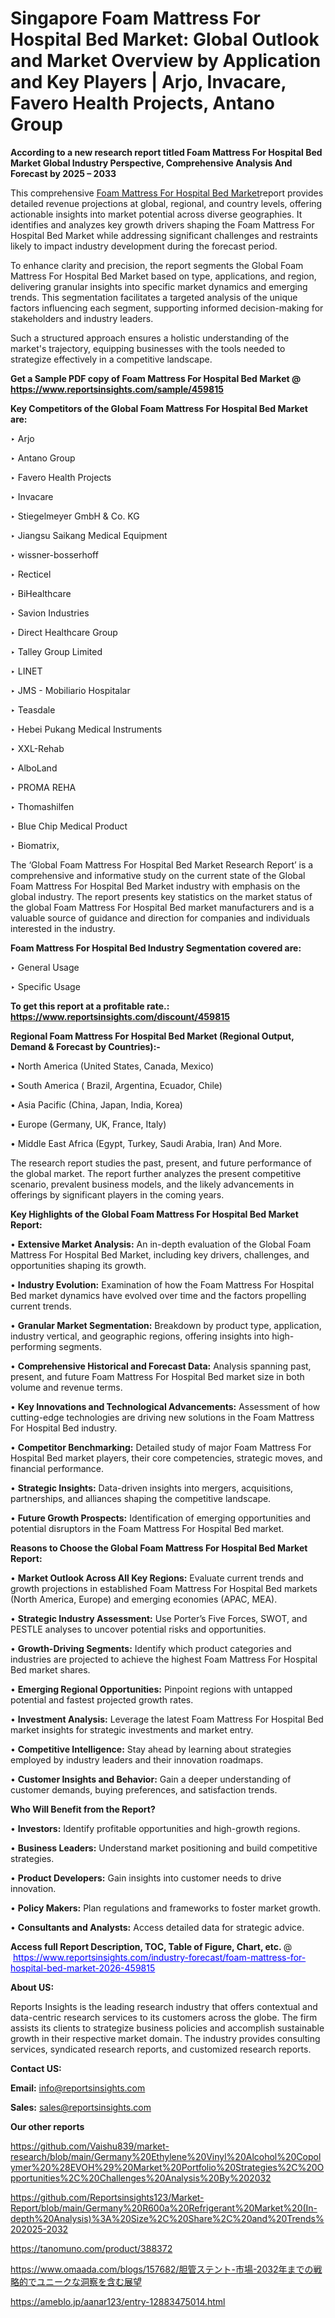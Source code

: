 # Singapore Foam Mattress For Hospital Bed Market: Global Outlook and Market Overview by Application and Key Players | Arjo, Invacare, Favero Health Projects, Antano Group

<strong>According to a new research report titled Foam Mattress For Hospital Bed Market Global Industry Perspective, Comprehensive Analysis And Forecast by 2025 – 2033</strong>

This comprehensive <a href=https://www.reportsinsights.com/sample/459815>Foam Mattress For Hospital Bed Market</a>report provides detailed revenue projections at global, regional, and country levels, offering actionable insights into market potential across diverse geographies. It identifies and analyzes key growth drivers shaping the Foam Mattress For Hospital Bed Market while addressing significant challenges and restraints likely to impact industry development during the forecast period.

To enhance clarity and precision, the report segments the Global Foam Mattress For Hospital Bed Market based on type, applications, and region, delivering granular insights into specific market dynamics and emerging trends. This segmentation facilitates a targeted analysis of the unique factors influencing each segment, supporting informed decision-making for stakeholders and industry leaders.

Such a structured approach ensures a holistic understanding of the market's trajectory, equipping businesses with the tools needed to strategize effectively in a competitive landscape.

<strong>Get a Sample PDF copy of Foam Mattress For Hospital Bed Market </strong><strong>@<a href=https://www.reportsinsights.com/sample/459815 style=color:#0000ff;> https://www.reportsinsights.com/sample/459815</a></strong></font>

<strong>Key Competitors of the Global Foam Mattress For Hospital Bed Market are:</strong>

‣ Arjo

‣ Antano Group

‣ Favero Health Projects

‣ Invacare

‣ Stiegelmeyer GmbH & Co. KG

‣ Jiangsu Saikang Medical Equipment

‣ wissner-bosserhoff

‣ Recticel

‣ BiHealthcare

‣ Savion Industries

‣ Direct Healthcare Group

‣ Talley Group Limited

‣ LINET

‣ JMS - Mobiliario Hospitalar

‣ Teasdale

‣ Hebei Pukang Medical Instruments

‣ XXL-Rehab

‣ AlboLand

‣ PROMA REHA

‣ Thomashilfen

‣ Blue Chip Medical Product

‣ Biomatrix,

The ‘Global Foam Mattress For Hospital Bed Market Research Report’ is a comprehensive and informative study on the current state of the Global Foam Mattress For Hospital Bed Market industry with emphasis on the global industry. The report presents key statistics on the market status of the global Foam Mattress For Hospital Bed market manufacturers and is a valuable source of guidance and direction for companies and individuals interested in the industry.

<strong>Foam Mattress For Hospital Bed Industry Segmentation covered are:</strong>

‣ General Usage

‣ Specific Usage

<strong>To get this report at a profitable rate.: <a href=https://www.reportsinsights.com/discount/459815 style=color:#0000ff;>https://www.reportsinsights.com/discount/459815</a></strong></font>

<strong>Regional Foam Mattress For Hospital Bed Market (Regional Output, Demand &amp; Forecast by Countries):-</strong>

• North America (United States, Canada, Mexico)

• South America ( Brazil, Argentina, Ecuador, Chile)

• Asia Pacific (China, Japan, India, Korea)

• Europe (Germany, UK, France, Italy)

• Middle East Africa (Egypt, Turkey, Saudi Arabia, Iran) And More.

The research report studies the past, present, and future performance of the global market. The report further analyzes the present competitive scenario, prevalent business models, and the likely advancements in offerings by significant players in the coming years.

<strong>Key Highlights of the Global Foam Mattress For Hospital Bed Market Report:</strong>

• <strong>Extensive Market Analysis:</strong> An in-depth evaluation of the Global Foam Mattress For Hospital Bed Market, including key drivers, challenges, and opportunities shaping its growth.

• <strong>Industry Evolution:</strong> Examination of how the Foam Mattress For Hospital Bed market dynamics have evolved over time and the factors propelling current trends.

• <strong>Granular Market Segmentation:</strong> Breakdown by product type, application, industry vertical, and geographic regions, offering insights into high-performing segments.

• <strong>Comprehensive Historical and Forecast Data:</strong> Analysis spanning past, present, and future Foam Mattress For Hospital Bed market size in both volume and revenue terms.

• <strong>Key Innovations and Technological Advancements:</strong> Assessment of how cutting-edge technologies are driving new solutions in the Foam Mattress For Hospital Bed industry.

• <strong>Competitor Benchmarking:</strong> Detailed study of major Foam Mattress For Hospital Bed market players, their core competencies, strategic moves, and financial performance.

• <strong>Strategic Insights:</strong> Data-driven insights into mergers, acquisitions, partnerships, and alliances shaping the competitive landscape.

• <strong>Future Growth Prospects:</strong> Identification of emerging opportunities and potential disruptors in the Foam Mattress For Hospital Bed market.

<strong>Reasons to Choose the Global Foam Mattress For Hospital Bed Market Report:</strong>

• <strong>Market Outlook Across All Key Regions:</strong> Evaluate current trends and growth projections in established Foam Mattress For Hospital Bed markets (North America, Europe) and emerging economies (APAC, MEA).

• <strong>Strategic Industry Assessment:</strong> Use Porter’s Five Forces, SWOT, and PESTLE analyses to uncover potential risks and opportunities.

• <strong>Growth-Driving Segments:</strong> Identify which product categories and industries are projected to achieve the highest Foam Mattress For Hospital Bed market shares.

• <strong>Emerging Regional Opportunities:</strong> Pinpoint regions with untapped potential and fastest projected growth rates.

• <strong>Investment Analysis:</strong> Leverage the latest Foam Mattress For Hospital Bed market insights for strategic investments and market entry.

• <strong>Competitive Intelligence:</strong> Stay ahead by learning about strategies employed by industry leaders and their innovation roadmaps.

• <strong>Customer Insights and Behavior:</strong> Gain a deeper understanding of customer demands, buying preferences, and satisfaction trends.

<strong>Who Will Benefit from the Report?</strong>

• <strong>Investors:</strong> Identify profitable opportunities and high-growth regions.

• <strong>Business Leaders:</strong> Understand market positioning and build competitive strategies.

• <strong>Product Developers:</strong> Gain insights into customer needs to drive innovation.

• <strong>Policy Makers:</strong> Plan regulations and frameworks to foster market growth.

• <strong>Consultants and Analysts:</strong> Access detailed data for strategic advice.
</ul>
<strong>Access full Report Description, TOC, Table of Figure, Chart, etc. </strong>@  <a href=https://www.reportsinsights.com/industry-forecast/foam-mattress-for-hospital-bed-market-2026-459815 style=color:#0000ff;>https://www.reportsinsights.com/industry-forecast/foam-mattress-for-hospital-bed-market-2026-459815</a></font>

<strong><strong>About US</strong>:</strong>

Reports Insights is the leading research industry that offers contextual and data-centric research services to its customers across the globe. The firm assists its clients to strategize business policies and accomplish sustainable growth in their respective market domain. The industry provides consulting services, syndicated research reports, and customized research reports.

<strong>Contact US:</strong>

<p class=""""><b>Email:</b> <a href=mailto:info@reportsinsights.com>info@reportsinsights.com</a></p>
<p class=""""><b>Sales:</b> <a href=mailto:sales@reportsinsights.com>sales@reportsinsights.com</a></p>

<strong>Our other reports</strong>

<a href=https://github.com/Vaishu839/market-research/blob/main/Germany%20Ethylene%20Vinyl%20Alcohol%20Copolymer%20%28EVOH%29%20Market%20Portfolio%20Strategies%2C%20Opportunities%2C%20Challenges%20Analysis%20By%202032>https://github.com/Vaishu839/market-research/blob/main/Germany%20Ethylene%20Vinyl%20Alcohol%20Copolymer%20%28EVOH%29%20Market%20Portfolio%20Strategies%2C%20Opportunities%2C%20Challenges%20Analysis%20By%202032</a>

<a href=https://github.com/Reportsinsights123/Market-Report/blob/main/Germany%20R600a%20Refrigerant%20Market%20(In-depth%20Analysis)%3A%20Size%2C%20Share%2C%20and%20Trends%202025-2032>https://github.com/Reportsinsights123/Market-Report/blob/main/Germany%20R600a%20Refrigerant%20Market%20(In-depth%20Analysis)%3A%20Size%2C%20Share%2C%20and%20Trends%202025-2032</a>

<a href=https://tanomuno.com/product/388372>https://tanomuno.com/product/388372</a>

<a href=https://www.omaada.com/blogs/157682/胆管ステント-市場-2032年までの戦略的でユニークな洞察を含む展望>https://www.omaada.com/blogs/157682/胆管ステント-市場-2032年までの戦略的でユニークな洞察を含む展望</a>

<a href=https://ameblo.jp/aanar123/entry-12883475014.html>https://ameblo.jp/aanar123/entry-12883475014.html</a>
